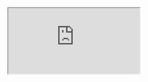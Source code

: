 <iframe src="https://public.tableau.com/views/Visualizegenderequality/Dashboard1?:showVizHome=no&:embed=true">
</iframe>

